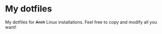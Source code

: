 # My dotfiles
My dotfiles for ~~Arch~~ Linux installations.
Feel free to copy and modify all you want!
